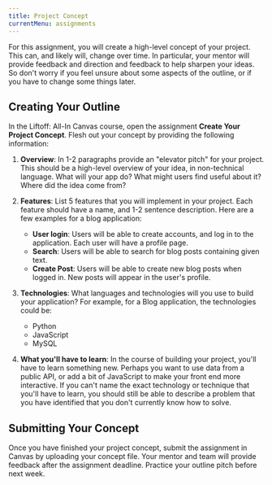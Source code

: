 ```yaml
---
title: Project Concept
currentMenu: assignments
---
```


For this assignment, you will create a high-level concept of your project. This can, and likely will, change over time. In particular, your mentor will provide feedback and direction and feedback to help sharpen your ideas. So don't worry if you feel unsure about some aspects of the outline, or if you have to change some things later.

## Creating Your Outline

In the Liftoff: All-In Canvas course, open the assignment <b>Create Your Project Concept</b>. Flesh out your concept by providing the following information:

1. **Overview**: In 1-2 paragraphs provide an "elevator pitch" for your project. This should be a high-level overview of your idea, in non-technical language. What will your app do? What might users find useful about it? Where did the idea come from?

2. **Features**: List 5 features that you will implement in your project. Each feature should have a name, and 1-2 sentence description. Here are a few examples for a blog application:  
    - **User login**: Users will be able to create accounts, and log in to the application. Each user will have a profile page.
    - **Search**: Users will be able to search for blog posts containing given text.
    - **Create Post**: Users will be able to create new blog posts when logged in. New posts will appear in the user's profile.

3. **Technologies**: What languages and technologies will you use to build your application? For example, for a Blog application, the technologies could be:
    - Python
    - JavaScript
    - MySQL

4. **What you'll have to learn**: In the course of building your project, you'll have to learn something new. Perhaps you want to use data from a public API, or add a bit of JavaScript to make your front end more interactive. If you can't name the exact technology or technique that you'll have to learn, you should still be able to describe a problem that you have identified that you don't currently know how to solve.

## Submitting Your Concept

Once you have finished your project concept, submit the assignment in Canvas by uploading your concept file. Your mentor and team will provide feedback after the assignment deadline. Practice your outline pitch before next week.
